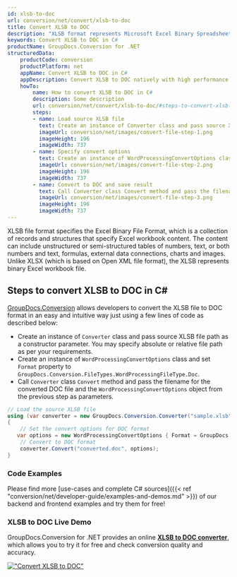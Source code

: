 ```yaml
---
id: xlsb-to-doc
url: conversion/net/convert/xlsb-to-doc
title: Convert XLSB to DOC
description: "XLSB format represents Microsoft Excel Binary Spreadsheet File with .xlsb extension. Learn how to convert XLSB to DOC file programmatically in C# language using GroupDocs.Conversion for .NET library."
keywords: Convert XLSB to DOC in C#
productName: GroupDocs.Conversion for .NET
structuredData:
    productCode: conversion
    productPlatform: net
    appName: Convert XLSB to DOC in C#
    appDescription: Convert XLSB to DOC natively with high performance using C# language and server side GroupDocs.Conversion for .NET APIs, without the use of any software like Microsoft or Open Office.
    howTo:
        name: How to convert XLSB to DOC in C# 
        description: Some description
        url: conversion/net/convert/xlsb-to-doc/#steps-to-convert-xlsb-to-doc-in-c
        steps:
        - name: Load source XLSB file 
          text: Create an instance of Converter class and pass source XLSB file path as a constructor parameter. You may specify absolute or relative file path as per your requirements. 
          imageUrl: conversion/net/images/convert-file-step-1.png
          imageHeight: 196
          imageWidth: 737
        - name: Specify convert options 
          text: Create an instance of WordProcessingConvertOptions class.
          imageUrl: conversion/net/images/convert-file-step-2.png
          imageHeight: 196
          imageWidth: 737
        - name: Convert to DOC and save result 
          text: Call Converter class Convert method and pass the filename for the converted HTML file and the WordProcessingConvertOptions object from the previous step as parameters.
          imageUrl: conversion/net/images/convert-file-step-3.png
          imageHeight: 196
          imageWidth: 737
---
```


XLSB file format specifies the Excel Binary File Format, which is a collection of records and structures that specify Excel workbook content. The content can include unstructured or semi-structured tables of numbers, text, or both numbers and text, formulas, external data connections, charts and images. Unlike XLSX (which is based on Open XML file format), the XLSB represents binary Excel workbook file.

## Steps to convert XLSB to DOC in C#

[GroupDocs.Conversion](https://products.groupdocs.com/conversion/net) allows developers to convert the XLSB file to DOC format in an easy and intuitive way just using a few lines of code as described below:

* Create an instance of `Converter` class and pass source XLSB file path as a constructor parameter. You may specify absolute or relative file path as per your requirements. 
* Create an instance of `WordProcessingConvertOptions` class and set `Format` property to `GroupDocs.Conversion.FileTypes.WordProcessingFileType.Doc`.
* Call `Converter` class `Convert` method and pass the filename for the converted DOC file and the `WordProcessingConvertOptions` object from the previous step as parameters.

```csharp
// Load the source XLSB file
using (var converter = new GroupDocs.Conversion.Converter("sample.xlsb"))
{
    // Set the convert options for DOC format
   var options = new WordProcessingConvertOptions { Format = GroupDocs.Conversion.FileTypes.WordProcessingFileType.Doc };
    // Convert to DOC format
    converter.Convert("converted.doc", options);
}
```

### Code Examples

Please find more [use-cases and complete C# sources]({{< ref "conversion/net/developer-guide/examples-and-demos.md" >}}) of our backend and frontend examples and try them for free!

### XLSB to DOC Live Demo

GroupDocs.Conversion for .NET provides an online [**XLSB to DOC converter**](https://products.groupdocs.app/conversion/xlsb-to-doc), which allows you to try it for free and check conversion quality and accuracy.

[!["Convert XLSB to DOC"](conversion/net/images/convert-to-doc/convert-xlsb-to-doc.png)](https://products.groupdocs.app/conversion/xlsb-to-doc)
